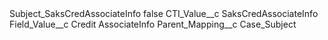 <?xml version="1.0" encoding="UTF-8"?>
<CustomMetadata xmlns="http://soap.sforce.com/2006/04/metadata" xmlns:xsi="http://www.w3.org/2001/XMLSchema-instance" xmlns:xsd="http://www.w3.org/2001/XMLSchema">
    <label>Subject_SaksCredAssociateInfo</label>
    <protected>false</protected>
    <values>
        <field>CTI_Value__c</field>
        <value xsi:type="xsd:string">SaksCredAssociateInfo</value>
    </values>
    <values>
        <field>Field_Value__c</field>
        <value xsi:type="xsd:string">Credit AssociateInfo</value>
    </values>
    <values>
        <field>Parent_Mapping__c</field>
        <value xsi:type="xsd:string">Case_Subject</value>
    </values>
</CustomMetadata>
